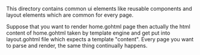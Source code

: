 This directory contains common ui elements
like reusable components and layout elements which
are common for every page.

Suppose that you want to render home.gohtml page
then actually the html content of home.gohtml
taken by template engine and get put into layout.gohtml
file which expects a template "content". Every page
you want to parse and render, the same thing continually happens.
